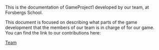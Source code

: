 This is the documentation of GameProject1 developed by our team, at Forsbergs School.

This document is focused on describing what parts of the game development that the members of our team is in charge of for our game.
You can find the link to our contributions here: 

[Team](docs/team.md)